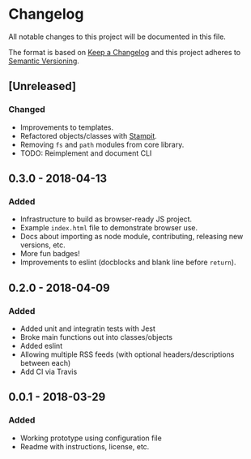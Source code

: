 # Changelog
All notable changes to this project will be documented in this file.

The format is based on [Keep a Changelog](http://keepachangelog.com/en/1.0.0/)
and this project adheres to [Semantic Versioning](http://semver.org/spec/v2.0.0.html).

## [Unreleased]

### Changed
- Improvements to templates.
- Refactored objects/classes with [Stampit](https://github.com/stampit-org/stampit).
- Removing `fs` and `path` modules from core library.
- TODO: Reimplement and document CLI

## 0.3.0 - 2018-04-13

### Added
- Infrastructure to build as browser-ready JS project.
- Example `index.html` file to demonstrate browser use.
- Docs about importing as node module, contributing, releasing new versions, etc.
- More fun badges!
- Improvements to eslint (docblocks and blank line before `return`).

## 0.2.0 - 2018-04-09

### Added
- Added unit and integratin tests with Jest
- Broke main functions out into classes/objects
- Added eslint
- Allowing multiple RSS feeds (with optional headers/descriptions between each)
- Add CI via Travis

## 0.0.1 - 2018-03-29

### Added
- Working prototype using configuration file
- Readme with instructions, license, etc.
